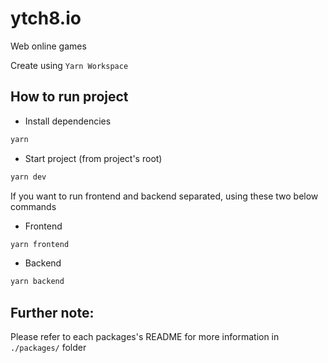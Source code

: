 # ytch8.io
Web online games

Create using `Yarn Workspace`

## How to run project

- Install dependencies
```bash
yarn
```

- Start project (from project's root)
```bash
yarn dev
```

If you want to run frontend and backend separated, using these two below
commands

- Frontend
```bash
yarn frontend
```

- Backend
```bash
yarn backend
```

## Further note:

Please refer to each packages's README for more information in `./packages/`
folder
